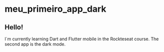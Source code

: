 # meu_primeiro_app_dark


## Hello!




I´m currently learning Dart and Flutter mobile in the Rockteseat course.
The second app is the dark mode.
